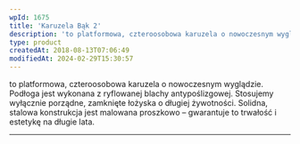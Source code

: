 ```yaml
---
wpId: 1675
title: 'Karuzela Bąk 2'
description: 'to platformowa, czteroosobowa karuzela o nowoczesnym wyglądzie. Podłoga jest wykonana z ryflowanej blachy antypoślizgowej. Stosujemy wyłącznie porządne, zamknięte łożyska o długiej żywotności. Solidna, stalowa konstrukcja jest malowana proszkowo – gwarantuje to trwałość i estetykę na długie lata.'
type: product
createdAt: 2018-08-13T07:06:49
modifiedAt: 2024-02-29T15:30:57
---
```



to platformowa, czteroosobowa karuzela o nowoczesnym wyglądzie. Podłoga jest wykonana z ryflowanej blachy antypoślizgowej. Stosujemy wyłącznie porządne, zamknięte łożyska o długiej żywotności. Solidna, stalowa konstrukcja jest malowana proszkowo – gwarantuje to trwałość i estetykę na długie lata.

* * *